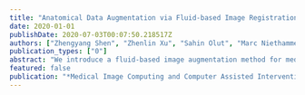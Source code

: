 ```yaml
---
title: "Anatomical Data Augmentation via Fluid-based Image Registration"
date: 2020-01-01
publishDate: 2020-07-03T00:07:50.218517Z
authors: ["Zhengyang Shen", "Zhenlin Xu", "Sahin Olut", "Marc Niethammer"]
publication_types: ["0"]
abstract: "We introduce a fluid-based image augmentation method for medical image analysis. In contrast to existing methods, our framework generates anatomically meaningful images via interpolation from the geodesic subspace underlying given samples. Our approach consists of three steps: 1) given a source image and a set of target images, we construct a geodesic subspace using the Large Deformation Diffeomorphic Metric Mapping (LDDMM) model; 2) we sample transformations from the resulting geodesic subspace; 3) we obtain deformed images and segmentations via interpolation. Experiments on brain (LPBA) and knee (OAI) data illustrate the performance of our approach on two tasks: 1) data augmentation during training and testing for image segmentation; 2) one-shot learning for single atlas image segmentation. We demonstrate that our approach generates anatomically meaningful data and improves performance on these tasks over competing approaches."
featured: false
publication: "*Medical Image Computing and Computer Assisted Intervention - MICCAI*"
---
```


